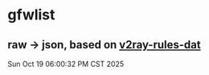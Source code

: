 # gfwlist
## raw -> json, based on [v2ray-rules-dat](https://github.com/Loyalsoldier/v2ray-rules-dat)
Sun Oct 19 06:00:32 PM CST 2025

